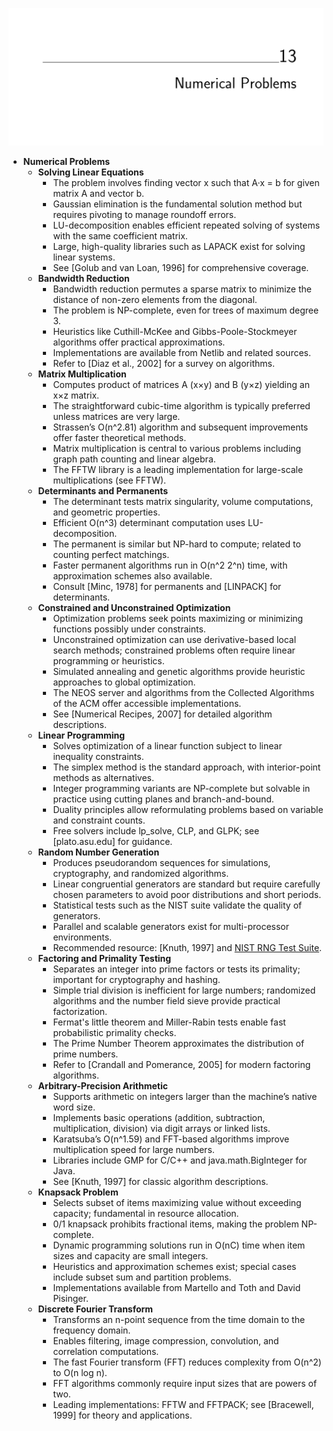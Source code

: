 ![ADM-ch13-numericals](ADM-ch13-numericals.best.png)

- **Numerical Problems**
  - **Solving Linear Equations**
    - The problem involves finding vector x such that A·x = b for given matrix A and vector b.
    - Gaussian elimination is the fundamental solution method but requires pivoting to manage roundoff errors.
    - LU-decomposition enables efficient repeated solving of systems with the same coefficient matrix.
    - Large, high-quality libraries such as LAPACK exist for solving linear systems.
    - See [Golub and van Loan, 1996] for comprehensive coverage.
  - **Bandwidth Reduction**
    - Bandwidth reduction permutes a sparse matrix to minimize the distance of non-zero elements from the diagonal.
    - The problem is NP-complete, even for trees of maximum degree 3.
    - Heuristics like Cuthill-McKee and Gibbs-Poole-Stockmeyer algorithms offer practical approximations.
    - Implementations are available from Netlib and related sources.
    - Refer to [Diaz et al., 2002] for a survey on algorithms.
  - **Matrix Multiplication**
    - Computes product of matrices A (x×y) and B (y×z) yielding an x×z matrix.
    - The straightforward cubic-time algorithm is typically preferred unless matrices are very large.
    - Strassen’s O(n^2.81) algorithm and subsequent improvements offer faster theoretical methods.
    - Matrix multiplication is central to various problems including graph path counting and linear algebra.
    - The FFTW library is a leading implementation for large-scale multiplications (see FFTW).
  - **Determinants and Permanents**
    - The determinant tests matrix singularity, volume computations, and geometric properties.
    - Efficient O(n^3) determinant computation uses LU-decomposition.
    - The permanent is similar but NP-hard to compute; related to counting perfect matchings.
    - Faster permanent algorithms run in O(n^2 2^n) time, with approximation schemes also available.
    - Consult [Minc, 1978] for permanents and [LINPACK] for determinants.
  - **Constrained and Unconstrained Optimization**
    - Optimization problems seek points maximizing or minimizing functions possibly under constraints.
    - Unconstrained optimization can use derivative-based local search methods; constrained problems often require linear programming or heuristics.
    - Simulated annealing and genetic algorithms provide heuristic approaches to global optimization.
    - The NEOS server and algorithms from the Collected Algorithms of the ACM offer accessible implementations.
    - See [Numerical Recipes, 2007] for detailed algorithm descriptions.
  - **Linear Programming**
    - Solves optimization of a linear function subject to linear inequality constraints.
    - The simplex method is the standard approach, with interior-point methods as alternatives.
    - Integer programming variants are NP-complete but solvable in practice using cutting planes and branch-and-bound.
    - Duality principles allow reformulating problems based on variable and constraint counts.
    - Free solvers include lp_solve, CLP, and GLPK; see [plato.asu.edu] for guidance.
  - **Random Number Generation**
    - Produces pseudorandom sequences for simulations, cryptography, and randomized algorithms.
    - Linear congruential generators are standard but require carefully chosen parameters to avoid poor distributions and short periods.
    - Statistical tests such as the NIST suite validate the quality of generators.
    - Parallel and scalable generators exist for multi-processor environments.
    - Recommended resource: [Knuth, 1997] and [NIST RNG Test Suite](http://csrc.nist.gov/rng/).
  - **Factoring and Primality Testing**
    - Separates an integer into prime factors or tests its primality; important for cryptography and hashing.
    - Simple trial division is inefficient for large numbers; randomized algorithms and the number field sieve provide practical factorization.
    - Fermat's little theorem and Miller-Rabin tests enable fast probabilistic primality checks.
    - The Prime Number Theorem approximates the distribution of prime numbers.
    - Refer to [Crandall and Pomerance, 2005] for modern factoring algorithms.
  - **Arbitrary-Precision Arithmetic**
    - Supports arithmetic on integers larger than the machine’s native word size.
    - Implements basic operations (addition, subtraction, multiplication, division) via digit arrays or linked lists.
    - Karatsuba’s O(n^1.59) and FFT-based algorithms improve multiplication speed for large numbers.
    - Libraries include GMP for C/C++ and java.math.BigInteger for Java.
    - See [Knuth, 1997] for classic algorithm descriptions.
  - **Knapsack Problem**
    - Selects subset of items maximizing value without exceeding capacity; fundamental in resource allocation.
    - 0/1 knapsack prohibits fractional items, making the problem NP-complete.
    - Dynamic programming solutions run in O(nC) time when item sizes and capacity are small integers.
    - Heuristics and approximation schemes exist; special cases include subset sum and partition problems.
    - Implementations available from Martello and Toth and David Pisinger.
  - **Discrete Fourier Transform**
    - Transforms an n-point sequence from the time domain to the frequency domain.
    - Enables filtering, image compression, convolution, and correlation computations.
    - The fast Fourier transform (FFT) reduces complexity from O(n^2) to O(n log n).
    - FFT algorithms commonly require input sizes that are powers of two.
    - Leading implementations: FFTW and FFTPACK; see [Bracewell, 1999] for theory and applications.
